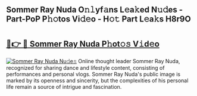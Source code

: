 ## Sommer Ray Nuda O𝚗𝚕yf𝚊ns L𝚎a𝚔ed N𝚞𝚍es - Part-PoP P𝚑𝚘tos Vi𝚍𝚎o - H𝚘𝚝 Part L𝚎a𝚔s H8r9O

# <h2><a href="http://kf60mdf.oniu.top/?m=Sommer+Ray+Nuda">🔗👉 🔴 Sommer Ray Nuda P𝚑ot𝚘𝚜 V𝚒d𝚎o</a></h2>

[![Sommer Ray Nuda Nu𝚍e𝚜](https://i.imgur.com/0qMVB7G.gif)](http://kf60mdf.oniu.top/?m=Sommer+Ray+Nuda)
Online thought leader Sommer Ray Nuda, recognized for sharing dance and lifestyle content, consisting of performances and personal vlogs. Sommer Ray Nuda's public image is marked by its openness and sincerity, but the complexities of his personal life remain a source of intrigue and fascination.  
